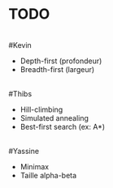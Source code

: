 # TODO

<br>#Kevin
<ul>
  <li>Depth-first (profondeur)</li>
  <li>Breadth-first (largeur)</li>
</ul>
  
<br>#Thibs
<ul>
  <li>Hill-climbing</li>
  <li>Simulated annealing</li>
  <li>Best-first search (ex: A*)</li>
</ul>
  
<br>#Yassine
<ul>
  <li>Minimax</li>
  <li>Taille alpha-beta</li>
</ul>
